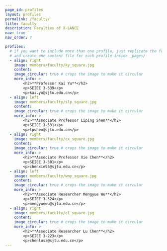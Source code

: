 ```yaml
---
page_id: profiles
layout: profiles
permalink: /faculty/
title: faculty
description: Faculties of X-LANCE
nav: true
nav_order: 7

profiles:
  # if you want to include more than one profile, just replicate the following block
  # and create one content file for each profile inside _pages/
  - align: right
    image: members/faculty/ky_square.jpg
    content: 
    image_circular: true # crops the image to make it circular
    more_info: >
        <h2>**Professor Kai Yu**</h2>
        <p>SEIEE 3-539</p>
        <p>kai.yu@sjtu.edu.cn</p>
  - align: left
    image: members/faculty/slp_square.jpg
    content: 
    image_circular: true # crops the image to make it circular
    more_info: >
        <h2>**Associate Professor Liping Shen**</h2>
        <p>SEIEE 3-531</p>
        <p>lpshen@sjtu.edu.cn</p>
  - align: right
    image: members/faculty/cx_square.jpg
    content: 
    image_circular: true # crops the image to make it circular
    more_info: >
        <h2>**Associate Professor Xie Chen**</h2>
        <p>SEIEE 3-501</p>
        <p>chenxie95@sjtu.edu.cn</p>
  - align: left
    image: members/faculty/wmy_square.jpg
    content: 
    image_circular: true # crops the image to make it circular
    more_info: >
        <h2>**Associate Researcher Mengyue Wu**</h2>
        <p>SEIEE 3-524</p>
        <p>mengyuewu@sjtu.edu.cn</p>
  - align: right
    image: members/faculty/cl_square.jpg
    content: 
    image_circular: true # crops the image to make it circular
    more_info: >
        <h2>**Associate Researcher Lu Chen**</h2>
        <p>SEIEE 3-223</p>
        <p>chenlusz@sjtu.edu.cn</p>
---
```

